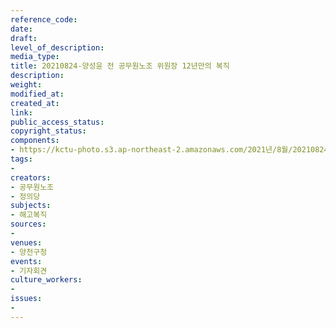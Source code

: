 ```yaml
---
reference_code: 
date: 
draft: 
level_of_description: 
media_type: 
title: 20210824-양성윤 전 공무원노조 위원장 12년만의 복직
description: 
weight: 
modified_at: 
created_at: 
link: 
public_access_status: 
copyright_status: 
components:
- https://kctu-photo.s3.ap-northeast-2.amazonaws.com/2021년/8월/20210824-양성윤+전+공무원노조+위원장+12년만의+복직/늘푸른소나무_1.jpg
tags:
- 
creators:
- 공무원노조
- 정의당
subjects:
- 해고복직
sources:
- 
venues:
- 양천구청
events:
- 기자회견
culture_workers:
- 
issues:
- 
---
```

